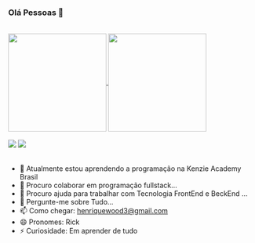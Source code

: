 ### Olá Pessoas 👋

<br>


<a href="https://github.com/anuraghazra/github-readme-stats">
  <img height=200 align="center" src="https://github-readme-stats.vercel.app/api?username=henriquerick12" />
</a>
<a href="https://github.com/anuraghazra/convoychat">
  <img height=200 align="center" src="https://github-readme-stats.vercel.app/api/top-langs?username=henriquerick12&layout=compact&langs_count=8&card_width=300" />
</a>

<br>
<br>
<div> 
  <a href="https://www.instagram.com/henrique_silva2406/" target="_blank"><img src="https://img.shields.io/badge/-Instagram-%23E4405F?style=for-the-badge&logo=instagram&logoColor=white" target="_blank"></a>
  <a href="www.linkedin.com/in/otacilio-henrique-s-1b1841137" target="_blank"><img src="https://img.shields.io/badge/-LinkedIn-%230077B5?style=for-the-badge&logo=linkedin&logoColor=white" target="_blank"></a> 
<br>
<br>

- 🔭 Atualmente estou aprendendo a programação na Kenzie Academy Brasil
- 👯 Procuro colaborar em programação fullstack...
- 🤔 Procuro ajuda para trabalhar com Tecnologia FrontEnd e BeckEnd ...
- 💬 Pergunte-me sobre Tudo...
- 📫 Como chegar: henriquewood3@gmail.com
- 😄 Pronomes: Rick
- ⚡ Curiosidade: Em aprender de tudo
